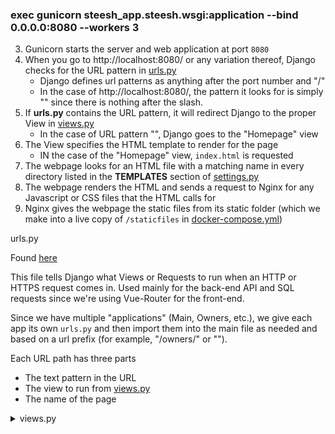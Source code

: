 ### exec gunicorn steesh_app.steesh.wsgi:application --bind 0.0.0.0:8080 --workers 3

3. Gunicorn starts the server and web application at port `8080`
4. When you go to http://localhost:8080/ or any variation thereof, Django checks for the URL pattern in [urls.py](../steesh_app/steesh/urls.py)
    - Django defines url patterns as anything after the port number and "/"
    - In the case of http://localhost:8080/, the pattern it looks for is simply "" since there is nothing after the slash.
5. If **urls.py** contains the URL pattern, it will redirect Django to the proper View in [views.py](../steesh_app/main/views/views.py)
    - In the case of URL pattern "", Django goes to the "Homepage" view
6. The View specifies the HTML template to render for the page
    - IN the case of the "Homepage" view, `index.html` is requested
7. The webpage looks for an HTML file with a matching name in every directory listed in the **TEMPLATES** section of [settings.py](../steesh_app/steesh/settings.py)
8. The webpage renders the HTML and sends a request to Nginx for any Javascript or CSS files that the HTML calls for
9. Nginx gives the webpage the static files from its static folder (which we make into a live copy of `/staticfiles` in [docker-compose.yml](../docker-compose.yml))

<summary>urls.py</summary>

Found [here](../steesh_app/steesh/urls.py)

This file tells Django what Views or Requests to run when an HTTP or HTTPS request comes in. Used mainly for the back-end API and SQL requests since we're using Vue-Router for the front-end.

Since we have multiple "applications" (Main, Owners, etc.), we give each app its own `urls.py` and then import them into the main file as needed and based on a url prefix (for example, "/owners/" or "").

Each URL path has three parts
- The text pattern in the URL
- The view to run from [views.py](../steesh_app/main/views/views.py)
- The name of the page

</details>
<details>
<summary>views.py</summary>

The most common view file is located [here](../steesh_app/main/views/views.py)

This file tells Django what HTML template to associate with each URL pattern (if necessary).

Each View is in the format of a python function. Each function:
- Takes a web request as an argument
- Returns the rendered request and HTML file

You can add more code to have each view do additional back-end work before rendering the page.
</details>